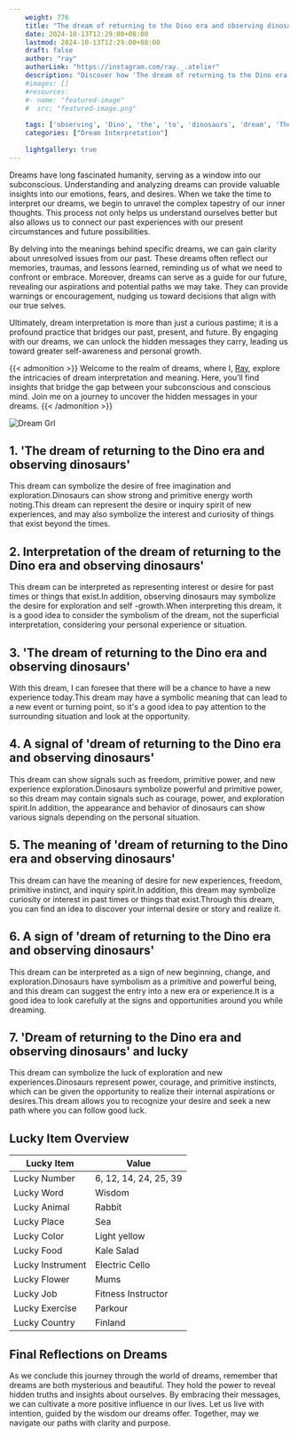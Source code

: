 ```yaml
---
    weight: 776
    title: "The dream of returning to the Dino era and observing dinosaurs"  # Assuming 'title' column exists
    date: 2024-10-13T12:29:00+08:00
    lastmod: 2024-10-13T12:29:00+08:00
    draft: false
    author: "ray"
    authorLink: "https://instagram.com/ray._.atelier"
    description: "Discover how 'The dream of returning to the Dino era and observing dinosaurs' can interpret your future and uncover its significant meanings in your life."
    #images: []
    #resources:
    #- name: "featured-image"
    #  src: "featured-image.png"
    
    tags: ['observing', 'Dino', 'the', 'to', 'dinosaurs', 'dream', 'The', 'and', 'era', 'returning', 'of']
    categories: ["Dream Interpretation"]
    
    lightgallery: true
---
```

    
Dreams have long fascinated humanity, serving as a window into our subconscious. Understanding and analyzing dreams can provide valuable insights into our emotions, fears, and desires. When we take the time to interpret our dreams, we begin to unravel the complex tapestry of our inner thoughts. This process not only helps us understand ourselves better but also allows us to connect our past experiences with our present circumstances and future possibilities.

By delving into the meanings behind specific dreams, we can gain clarity about unresolved issues from our past. These dreams often reflect our memories, traumas, and lessons learned, reminding us of what we need to confront or embrace. Moreover, dreams can serve as a guide for our future, revealing our aspirations and potential paths we may take. They can provide warnings or encouragement, nudging us toward decisions that align with our true selves.

Ultimately, dream interpretation is more than just a curious pastime; it is a profound practice that bridges our past, present, and future. By engaging with our dreams, we can unlock the hidden messages they carry, leading us toward greater self-awareness and personal growth.

{{< admonition >}}
Welcome to the realm of dreams, where I, [Ray](https://instagram.com/ray._.atelier), explore the intricacies of dream interpretation and meaning. Here, you’ll find insights that bridge the gap between your subconscious and conscious mind. Join me on a journey to uncover the hidden messages in your dreams.
{{< /admonition >}}

![Dream Grl](https://cdn.pixabay.com/photo/2017/11/02/03/35/gothic-2910057_1280.jpg "Dream Grl")

## 1. 'The dream of returning to the Dino era and observing dinosaurs'
This dream can symbolize the desire of free imagination and exploration.Dinosaurs can show strong and primitive energy worth noting.This dream can represent the desire or inquiry spirit of new experiences, and may also symbolize the interest and curiosity of things that exist beyond the times.

## 2. Interpretation of the dream of returning to the Dino era and observing dinosaurs'
This dream can be interpreted as representing interest or desire for past times or things that exist.In addition, observing dinosaurs may symbolize the desire for exploration and self -growth.When interpreting this dream, it is a good idea to consider the symbolism of the dream, not the superficial interpretation, considering your personal experience or situation.

## 3. 'The dream of returning to the Dino era and observing dinosaurs'
With this dream, I can foresee that there will be a chance to have a new experience today.This dream may have a symbolic meaning that can lead to a new event or turning point, so it's a good idea to pay attention to the surrounding situation and look at the opportunity.

## 4. A signal of 'dream of returning to the Dino era and observing dinosaurs'
This dream can show signals such as freedom, primitive power, and new experience exploration.Dinosaurs symbolize powerful and primitive power, so this dream may contain signals such as courage, power, and exploration spirit.In addition, the appearance and behavior of dinosaurs can show various signals depending on the personal situation.

## 5. The meaning of 'dream of returning to the Dino era and observing dinosaurs'
This dream can have the meaning of desire for new experiences, freedom, primitive instinct, and inquiry spirit.In addition, this dream may symbolize curiosity or interest in past times or things that exist.Through this dream, you can find an idea to discover your internal desire or story and realize it.

## 6. A sign of 'dream of returning to the Dino era and observing dinosaurs'
This dream can be interpreted as a sign of new beginning, change, and exploration.Dinosaurs have symbolism as a primitive and powerful being, and this dream can suggest the entry into a new era or experience.It is a good idea to look carefully at the signs and opportunities around you while dreaming.

## 7. 'Dream of returning to the Dino era and observing dinosaurs' and lucky
This dream can symbolize the luck of exploration and new experiences.Dinosaurs represent power, courage, and primitive instincts, which can be given the opportunity to realize their internal aspirations or desires.This dream allows you to recognize your desire and seek a new path where you can follow good luck.

## Lucky Item Overview
| Lucky Item          | Value              |
|---------------|--------------------|
| Lucky Number        | 6, 12, 14, 24, 25, 39  |
| Lucky Word          | Wisdom |
| Lucky Animal        | Rabbit |
| Lucky Place         | Sea     |
| Lucky Color         | Light yellow     |
| Lucky Food          | Kale Salad      |
| Lucky Instrument    | Electric Cello |
| Lucky Flower        | Mums    |
| Lucky Job           | Fitness Instructor       |
| Lucky Exercise      | Parkour  |
| Lucky Country       | Finland    |


##  Final Reflections on Dreams

As we conclude this journey through the world of dreams, remember that dreams are both mysterious and beautiful. They hold the power to reveal hidden truths and insights about ourselves. By embracing their messages, we can cultivate a more positive influence in our lives. Let us live with intention, guided by the wisdom our dreams offer. Together, may we navigate our paths with clarity and purpose.
